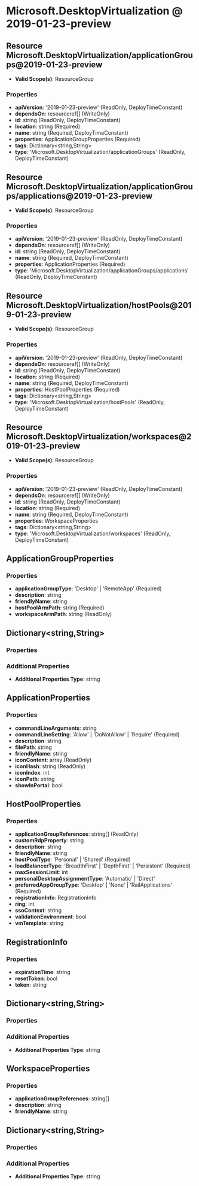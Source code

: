 # Microsoft.DesktopVirtualization @ 2019-01-23-preview

## Resource Microsoft.DesktopVirtualization/applicationGroups@2019-01-23-preview
* **Valid Scope(s)**: ResourceGroup
### Properties
* **apiVersion**: '2019-01-23-preview' (ReadOnly, DeployTimeConstant)
* **dependsOn**: resourceref[] (WriteOnly)
* **id**: string (ReadOnly, DeployTimeConstant)
* **location**: string (Required)
* **name**: string (Required, DeployTimeConstant)
* **properties**: ApplicationGroupProperties (Required)
* **tags**: Dictionary<string,String>
* **type**: 'Microsoft.DesktopVirtualization/applicationGroups' (ReadOnly, DeployTimeConstant)

## Resource Microsoft.DesktopVirtualization/applicationGroups/applications@2019-01-23-preview
* **Valid Scope(s)**: ResourceGroup
### Properties
* **apiVersion**: '2019-01-23-preview' (ReadOnly, DeployTimeConstant)
* **dependsOn**: resourceref[] (WriteOnly)
* **id**: string (ReadOnly, DeployTimeConstant)
* **name**: string (Required, DeployTimeConstant)
* **properties**: ApplicationProperties (Required)
* **type**: 'Microsoft.DesktopVirtualization/applicationGroups/applications' (ReadOnly, DeployTimeConstant)

## Resource Microsoft.DesktopVirtualization/hostPools@2019-01-23-preview
* **Valid Scope(s)**: ResourceGroup
### Properties
* **apiVersion**: '2019-01-23-preview' (ReadOnly, DeployTimeConstant)
* **dependsOn**: resourceref[] (WriteOnly)
* **id**: string (ReadOnly, DeployTimeConstant)
* **location**: string (Required)
* **name**: string (Required, DeployTimeConstant)
* **properties**: HostPoolProperties (Required)
* **tags**: Dictionary<string,String>
* **type**: 'Microsoft.DesktopVirtualization/hostPools' (ReadOnly, DeployTimeConstant)

## Resource Microsoft.DesktopVirtualization/workspaces@2019-01-23-preview
* **Valid Scope(s)**: ResourceGroup
### Properties
* **apiVersion**: '2019-01-23-preview' (ReadOnly, DeployTimeConstant)
* **dependsOn**: resourceref[] (WriteOnly)
* **id**: string (ReadOnly, DeployTimeConstant)
* **location**: string (Required)
* **name**: string (Required, DeployTimeConstant)
* **properties**: WorkspaceProperties
* **tags**: Dictionary<string,String>
* **type**: 'Microsoft.DesktopVirtualization/workspaces' (ReadOnly, DeployTimeConstant)

## ApplicationGroupProperties
### Properties
* **applicationGroupType**: 'Desktop' | 'RemoteApp' (Required)
* **description**: string
* **friendlyName**: string
* **hostPoolArmPath**: string (Required)
* **workspaceArmPath**: string (ReadOnly)

## Dictionary<string,String>
### Properties
### Additional Properties
* **Additional Properties Type**: string

## ApplicationProperties
### Properties
* **commandLineArguments**: string
* **commandLineSetting**: 'Allow' | 'DoNotAllow' | 'Require' (Required)
* **description**: string
* **filePath**: string
* **friendlyName**: string
* **iconContent**: array (ReadOnly)
* **iconHash**: string (ReadOnly)
* **iconIndex**: int
* **iconPath**: string
* **showInPortal**: bool

## HostPoolProperties
### Properties
* **applicationGroupReferences**: string[] (ReadOnly)
* **customRdpProperty**: string
* **description**: string
* **friendlyName**: string
* **hostPoolType**: 'Personal' | 'Shared' (Required)
* **loadBalancerType**: 'BreadthFirst' | 'DepthFirst' | 'Persistent' (Required)
* **maxSessionLimit**: int
* **personalDesktopAssignmentType**: 'Automatic' | 'Direct'
* **preferredAppGroupType**: 'Desktop' | 'None' | 'RailApplications' (Required)
* **registrationInfo**: RegistrationInfo
* **ring**: int
* **ssoContext**: string
* **validationEnvironment**: bool
* **vmTemplate**: string

## RegistrationInfo
### Properties
* **expirationTime**: string
* **resetToken**: bool
* **token**: string

## Dictionary<string,String>
### Properties
### Additional Properties
* **Additional Properties Type**: string

## WorkspaceProperties
### Properties
* **applicationGroupReferences**: string[]
* **description**: string
* **friendlyName**: string

## Dictionary<string,String>
### Properties
### Additional Properties
* **Additional Properties Type**: string

